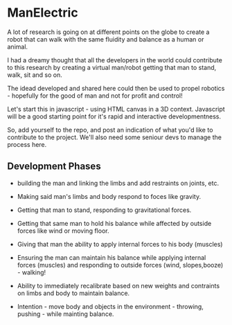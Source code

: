 # ManElectric

A lot of research is going on at different points on the globe to create a robot that can walk with the same fluidity and balance as a human or animal.

I had a dreamy thought that all the developers in the world could contribute to this research by creating a virtual man/robot getting that man to stand, walk, sit and so on.

The idead developed and shared here could then be used to propel robotics - hopefully for the good of man and not for profit and control!

Let's start this in javascript - using HTML canvas in a 3D context.
Javascript will be a good starting point for it's rapid and interactive developmentness.


So, add yourself to the repo, and post an indication of what you'd like to contribute to the project.
We'll also need some seniour devs to manage the process here.


## Development Phases

- building the man and linking the limbs and add restraints on joints, etc.

- Making said man's limbs and body respond to foces like gravity.

- Getting that man to stand, responding to gravitational forces.

- Getting that same man to hold his balance while affected by outside forces like wind or moving floor.

- Giving that man the ability to apply internal forces to his body (muscles)

- Ensuring the man can maintain his balance while applying internal forces (muscles) and responding to outside forces (wind, slopes,booze) - walking!

- Ability to immediately recalibrate based on new weights and contraints on limbs and body to maintain balance.
- Intention - move body and objects in the environment - throwing, pushing - while mainting balance.
